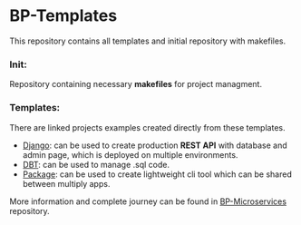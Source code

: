 # BP-Templates
This repository contains all templates and initial repository with makefiles.

### Init:
Repository containing necessary **makefiles** for project managment.

### Templates:
There are linked projects examples created directly from these templates.
* [Django](https://github.com/Filip-231/BP-Test-Django): can be used to create production **REST API** with database and admin page,
which is deployed on multiple environments.   
* [DBT](https://github.com/Filip-231/BP-Test-Dbt): can be used to manage .sql code. 
* [Package](https://github.com/Filip-231/BP-Test-Package): can be used to create lightweight cli tool which can be shared between multiply apps.

More information and complete journey can be found in [BP-Microservices](https://github.com/Filip-231/BP-Microservices) repository.


